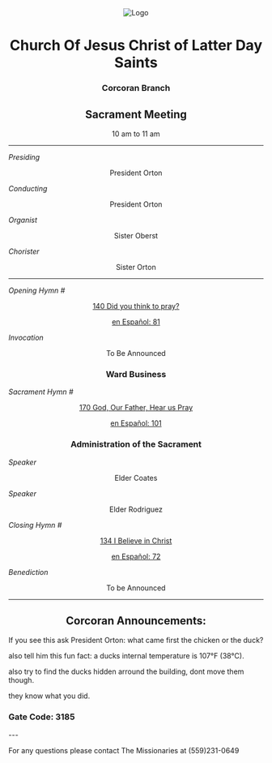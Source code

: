 <div align="center">
  <img src="https://www.churchofjesuschrist.org/imgs/e3b34b63f0f711edac08eeeeac1eaa9782b85f5d/full/%21640%2C/0/default" alt="Logo">
</div>

<!---
--->
<div align="center">
  <h1>Church Of Jesus Christ of Latter Day Saints</h1>  
  <h3>Corcoran Branch</h3>  
  <h2>Sacrament Meeting</h2>  
  10 am to 11 am
</div>

---

*Presiding*  
<div align="center">President Orton</div>

*Conducting*  
<div align="center">President Orton</div>

*Organist*  
<div align="center">Sister Oberst</div>

*Chorister*  
<div align="center">Sister Orton</div>

---

*Opening Hymn #*  
<div align="center">
  <a href="https://www.churchofjesuschrist.org/study/manual/hymns/did-you-think-to-pray?lang=eng">140 Did you think to pray?   </a>
  
   <a href="https://www.churchofjesuschrist.org/study/manual/hymns/did-you-think-to-pray?lang=spa">en Español: 81 </a>

</div>

*Invocation*  
<div align="center">To Be Announced</div>

<div align="center">
  <h3>Ward Business</h3>
</div>

*Sacrament Hymn #*  
<div align="center">
  <a href="https://www.churchofjesuschrist.org/study/manual/hymns/god-our-father-hear-us-pray?lang=eng"> 170 God, Our Father, Hear us Pray </a>

<a href="https://www.churchofjesuschrist.org/study/manual/hymns/god-our-father-hear-us-pray?lang=eng">en Español: 101</a>
</div>

<div align="center">
  <h3>Administration of the Sacrament</h3>
</div>




*Speaker*
<div align="center"> Elder Coates
</div>

<!---
*intermediate Hymn #*  

<div align="center">
  <a href="https://www.churchofjesuschrist.org/study/music/hymns-for-home-and-church/when-the-savior-comes-again?lang=eng">1002 When the Savior Comes Again</a>
  
  <a href="https://www.churchofjesuschrist.org/study/music/hymns-for-home-and-church/when-the-savior-comes-again?lang=spa">en Español: 1002</a>
</div>
--->

*Speaker*  

<div align="center"> Elder Rodriguez
</div>

*Closing Hymn #*  

<div align="center">
  <a href="https://www.churchofjesuschrist.org/study/manual/hymns/i-believe-in-christ?lang=eng">134 I Believe in Christ</a>
  
  <a href="https://www.churchofjesuschrist.org/study/manual/hymns/i-believe-in-christ?lang=spa"> en Español: 72</a>
</div>


*Benediction*  
<div align="center">To be Announced</div>

---

<div align="center">
  <h2>Corcoran Announcements:</h2>
</div>

If you see this ask President Orton: what came first the chicken or the duck?

also tell him this fun fact: a ducks internal temperature is 107°F (38°C).

also try to find the ducks hidden arround the building, dont move them though.

they know what you did.

<h3> Gate Code: 3185</h3>
---

For any questions please contact The Missionaries at (559)231-0649
